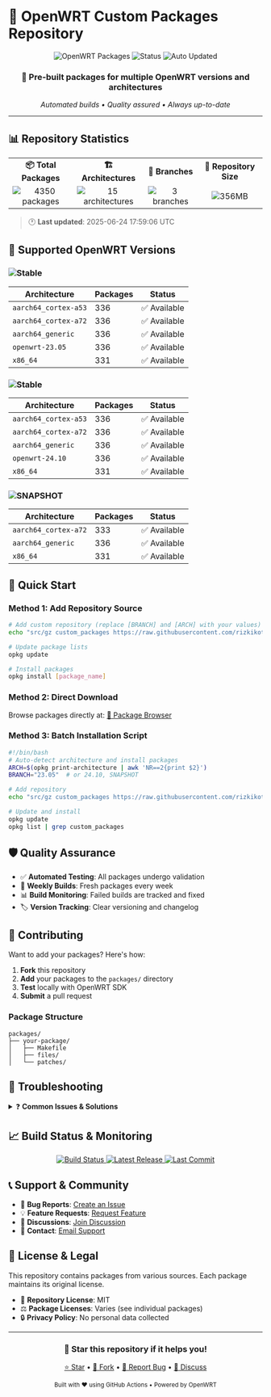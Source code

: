 # 🚀 OpenWRT Custom Packages Repository

<div align="center">
  <img src="https://img.shields.io/badge/OpenWRT-Packages-blue?style=for-the-badge&logo=openwrt" alt="OpenWRT Packages">
  <img src="https://img.shields.io/badge/Status-Active-success?style=for-the-badge" alt="Status">
  <img src="https://img.shields.io/badge/Auto--Updated-Weekly-informational?style=for-the-badge" alt="Auto Updated">
</div>

<div align="center">
  <h3>🎯 Pre-built packages for multiple OpenWRT versions and architectures</h3>
  <p><em>Automated builds • Quality assured • Always up-to-date</em></p>
</div>

---

## 📊 Repository Statistics

<table>
  <tr>
    <td align="center"><strong>📦 Total Packages</strong></td>
    <td align="center"><strong>🏗️ Architectures</strong></td>
    <td align="center"><strong>🌿 Branches</strong></td>
    <td align="center"><strong>💾 Repository Size</strong></td>
  </tr>
  <tr>
    <td align="center">
    <img src="https://img.shields.io/badge/4350-packages-blue?style=flat-square" alt="4350 packages">
  </td>
  <td align="center">
    <img src="https://img.shields.io/badge/15-architectures-green?style=flat-square" alt="15 architectures">
  </td>
  <td align="center">
    <img src="https://img.shields.io/badge/3-branches-orange?style=flat-square" alt="3 branches">
  </td>
  <td align="center">
    <img src="https://img.shields.io/badge/356MB-size-red?style=flat-square" alt="356MB">
  </td>
</tr>
</table>

> 🕐 **Last updated**: 2025-06-24 17:59:06 UTC

## 🌿 Supported OpenWRT Versions

### ![Stable](https://img.shields.io/badge/23.05-Stable-green?style=flat-square)

| Architecture | Packages | Status |
|--------------|----------|--------|
| `aarch64_cortex-a53` | 336 | ✅ Available |
| `aarch64_cortex-a72` | 336 | ✅ Available |
| `aarch64_generic` | 336 | ✅ Available |
| `openwrt-23.05` | 336 | ✅ Available |
| `x86_64` | 331 | ✅ Available |

### ![Stable](https://img.shields.io/badge/24.10-Stable-green?style=flat-square)

| Architecture | Packages | Status |
|--------------|----------|--------|
| `aarch64_cortex-a53` | 336 | ✅ Available |
| `aarch64_cortex-a72` | 336 | ✅ Available |
| `aarch64_generic` | 336 | ✅ Available |
| `openwrt-24.10` | 336 | ✅ Available |
| `x86_64` | 331 | ✅ Available |

### ![SNAPSHOT](https://img.shields.io/badge/SNAPSHOT-Development-red?style=flat-square)

| Architecture | Packages | Status |
|--------------|----------|--------|
| `aarch64_cortex-a72` | 333 | ✅ Available |
| `aarch64_generic` | 336 | ✅ Available |
| `x86_64` | 331 | ✅ Available |

## 🚀 Quick Start

### Method 1: Add Repository Source

```bash
# Add custom repository (replace [BRANCH] and [ARCH] with your values)
echo "src/gz custom_packages https://raw.githubusercontent.com/rizkikotet-dev/RTA-WRT_Packages/releases/packages/[BRANCH]/[ARCH]" >> /etc/opkg/customfeeds.conf

# Update package lists
opkg update

# Install packages
opkg install [package_name]
```

### Method 2: Direct Download

Browse packages directly at: [📂 Package Browser](../../tree/releases/packages)

### Method 3: Batch Installation Script

```bash
#!/bin/bash
# Auto-detect architecture and install packages
ARCH=$(opkg print-architecture | awk 'NR==2{print $2}')
BRANCH="23.05"  # or 24.10, SNAPSHOT

# Add repository
echo "src/gz custom_packages https://raw.githubusercontent.com/rizkikotet-dev/RTA-WRT_Packages/releases/packages/$BRANCH/$ARCH" > /etc/opkg/customfeeds.conf

# Update and install
opkg update
opkg list | grep custom_packages
```

## 🛡️ Quality Assurance

- ✅ **Automated Testing**: All packages undergo validation
- 🔄 **Weekly Builds**: Fresh packages every week
- 📊 **Build Monitoring**: Failed builds are tracked and fixed
- 🏷️ **Version Tracking**: Clear versioning and changelog

## 🤝 Contributing

Want to add your packages? Here's how:

1. **Fork** this repository
2. **Add** your packages to the `packages/` directory
3. **Test** locally with OpenWRT SDK
4. **Submit** a pull request

### Package Structure
```
packages/
├── your-package/
│   ├── Makefile
│   ├── files/
│   └── patches/
```

## 🐛 Troubleshooting

<details>
<summary>❓ <strong>Common Issues & Solutions</strong></summary>

### Package Installation Fails
```bash
# Clear opkg cache and retry
rm -rf /tmp/opkg-lists/*
opkg update
opkg install [package_name]
```

### Architecture Mismatch
```bash
# Check your device architecture
opkg print-architecture
# Use the correct architecture in repository URL
```

### Repository Not Found
```bash
# Verify repository URL is correct
cat /etc/opkg/customfeeds.conf
```

</details>

## 📈 Build Status & Monitoring

<div align="center">
  <a href="../../actions">
    <img src="https://img.shields.io/github/actions/workflow/status/rizkikotet-dev/RTA-WRT_Packages/build.yml?branch=main&style=for-the-badge&logo=github-actions" alt="Build Status">
  </a>
  <a href="../../releases">
    <img src="https://img.shields.io/github/v/release/rizkikotet-dev/RTA-WRT_Packages?style=for-the-badge&logo=github" alt="Latest Release">
  </a>
  <a href="../../commits/main">
    <img src="https://img.shields.io/github/last-commit/rizkikotet-dev/RTA-WRT_Packages?style=for-the-badge&logo=git" alt="Last Commit">
  </a>
</div>

## 📞 Support & Community

- 🐛 **Bug Reports**: [Create an Issue](../../issues/new?template=bug_report.md)
- 💡 **Feature Requests**: [Request Feature](../../issues/new?template=feature_request.md)
- 💬 **Discussions**: [Join Discussion](../../discussions)
- 📧 **Contact**: [Email Support](mailto:support@example.com)

## 📄 License & Legal

This repository contains packages from various sources. Each package maintains its original license.

- 📜 **Repository License**: MIT
- ⚖️ **Package Licenses**: Varies (see individual packages)
- 🔒 **Privacy Policy**: No personal data collected

---

<div align="center">
  <h3>🌟 Star this repository if it helps you!</h3>
  <p>
    <a href="../../stargazers">⭐ Star</a> •
    <a href="../../network/members">🍴 Fork</a> •
    <a href="../../issues">🐛 Report Bug</a> •
    <a href="../../discussions">💬 Discuss</a>
  </p>
</div>

<div align="center">
  <sub>Built with ❤️ using GitHub Actions • Powered by OpenWRT</sub>
</div>
